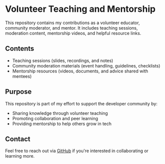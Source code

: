 # Volunteer Teaching and Mentorship

This repository contains my contributions as a volunteer educator, community moderator, and mentor. It includes teaching sessions, moderation content, mentorship videos, and helpful resource links.

## Contents

- Teaching sessions (slides, recordings, and notes)
- Community moderation materials (event handling, guidelines, checklists)
- Mentorship resources (videos, documents, and advice shared with mentees)


## Purpose

This repository is part of my effort to support the developer community by:

- Sharing knowledge through volunteer teaching  
- Promoting collaboration and peer learning  
- Providing mentorship to help others grow in tech  

## Contact

Feel free to reach out via [GitHub](https://github.com/Qasim-Gill) if you're interested in collaborating or learning more.
